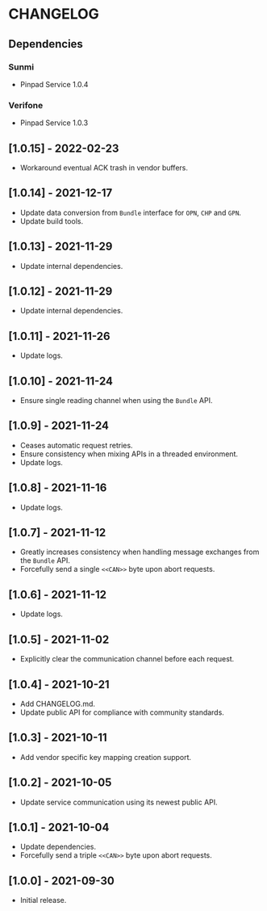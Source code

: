 # CHANGELOG

## Dependencies

### Sunmi
- Pinpad Service 1.0.4

### Verifone 
- Pinpad Service 1.0.3

## [1.0.15] - 2022-02-23
- Workaround eventual ACK trash in vendor buffers.

## [1.0.14] - 2021-12-17
- Update data conversion from `Bundle` interface for `OPN`, `CHP` and `GPN`.
- Update build tools.

## [1.0.13] - 2021-11-29
- Update internal dependencies.

## [1.0.12] - 2021-11-29
- Update internal dependencies.

## [1.0.11] - 2021-11-26
- Update logs.

## [1.0.10] - 2021-11-24
- Ensure single reading channel when using the `Bundle` API.

## [1.0.9] - 2021-11-24
- Ceases automatic request retries.
- Ensure consistency when mixing APIs in a threaded environment.
- Update logs.

## [1.0.8] - 2021-11-16
- Update logs.

## [1.0.7] - 2021-11-12
- Greatly increases consistency when handling message exchanges from the
  `Bundle` API.
- Forcefully send a single `<<CAN>>` byte upon abort requests.

## [1.0.6] - 2021-11-12
- Update logs.

## [1.0.5] - 2021-11-02
- Explicitly clear the communication channel before each request.
  
## [1.0.4] - 2021-10-21
- Add CHANGELOG.md.
- Update public API for compliance with community standards.

## [1.0.3] - 2021-10-11
- Add vendor specific key mapping creation support.

## [1.0.2] - 2021-10-05
- Update service communication using its newest public API.

## [1.0.1] - 2021-10-04
- Update dependencies.
- Forcefully send a triple `<<CAN>>` byte upon abort requests.

## [1.0.0] - 2021-09-30
- Initial release.
